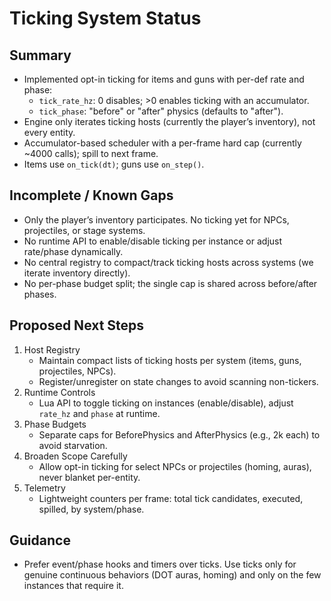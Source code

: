 Ticking System Status
=====================

Summary
-------
- Implemented opt-in ticking for items and guns with per-def rate and phase:
  - `tick_rate_hz`: 0 disables; >0 enables ticking with an accumulator.
  - `tick_phase`: "before" or "after" physics (defaults to "after").
- Engine only iterates ticking hosts (currently the player’s inventory), not every entity.
- Accumulator-based scheduler with a per-frame hard cap (currently ~4000 calls); spill to next frame.
- Items use `on_tick(dt)`; guns use `on_step()`.

Incomplete / Known Gaps
-----------------------
- Only the player’s inventory participates. No ticking yet for NPCs, projectiles, or stage systems.
- No runtime API to enable/disable ticking per instance or adjust rate/phase dynamically.
- No central registry to compact/track ticking hosts across systems (we iterate inventory directly).
- No per-phase budget split; the single cap is shared across before/after phases.

Proposed Next Steps
-------------------
1) Host Registry
   - Maintain compact lists of ticking hosts per system (items, guns, projectiles, NPCs).
   - Register/unregister on state changes to avoid scanning non-tickers.
2) Runtime Controls
   - Lua API to toggle ticking on instances (enable/disable), adjust `rate_hz` and `phase` at runtime.
3) Phase Budgets
   - Separate caps for BeforePhysics and AfterPhysics (e.g., 2k each) to avoid starvation.
4) Broaden Scope Carefully
   - Allow opt-in ticking for select NPCs or projectiles (homing, auras), never blanket per-entity.
5) Telemetry
   - Lightweight counters per frame: total tick candidates, executed, spilled, by system/phase.

Guidance
--------
- Prefer event/phase hooks and timers over ticks. Use ticks only for genuine continuous behaviors
  (DOT auras, homing) and only on the few instances that require it.

